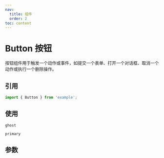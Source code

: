 ```yaml
---
nav:
  title: 组件
  order: 2
toc: content
---
```


# Button 按钮

按钮组件用于触发一个动作或事件，如提交一个表单、打开一个对话框、取消一个动作或执行一个删除操作。

## 引用

```jsx | pure
import { Button } from 'example';
```

## 使用

<code src="./demos/ghost.tsx">ghost</code>

<code src="./demos/primary.tsx">primary</code>

## 参数

<API id="Button"></API>
